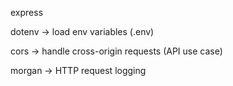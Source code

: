 express

dotenv → load env variables (.env)

cors → handle cross-origin requests (API use case)

morgan → HTTP request logging